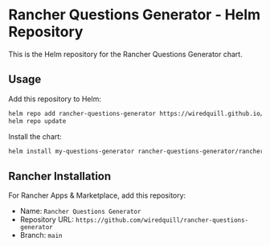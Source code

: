 # Rancher Questions Generator - Helm Repository

This is the Helm repository for the Rancher Questions Generator chart.

## Usage

Add this repository to Helm:

```bash
helm repo add rancher-questions-generator https://wiredquill.github.io/rancher-questions-generator/
helm repo update
```

Install the chart:

```bash
helm install my-questions-generator rancher-questions-generator/rancher-questions-generator
```

## Rancher Installation

For Rancher Apps & Marketplace, add this repository:
- Name: `Rancher Questions Generator`
- Repository URL: `https://github.com/wiredquill/rancher-questions-generator`
- Branch: `main`